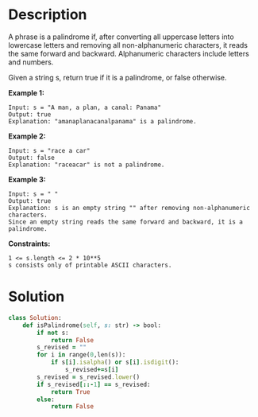 # Description
A phrase is a palindrome if, after converting all uppercase letters into lowercase letters and removing all non-alphanumeric characters, it reads the same forward and backward. Alphanumeric characters include letters and numbers.

Given a string s, return true if it is a palindrome, or false otherwise.

**Example 1:**
```
Input: s = "A man, a plan, a canal: Panama"
Output: true
Explanation: "amanaplanacanalpanama" is a palindrome.
```
**Example 2:**
```
Input: s = "race a car"
Output: false
Explanation: "raceacar" is not a palindrome.
```
**Example 3:**
```
Input: s = " "
Output: true
Explanation: s is an empty string "" after removing non-alphanumeric characters.
Since an empty string reads the same forward and backward, it is a palindrome.
```
**Constraints:**
```
1 <= s.length <= 2 * 10**5
s consists only of printable ASCII characters.
```

# Solution
```ruby
class Solution:
    def isPalindrome(self, s: str) -> bool:
        if not s:
            return False
        s_revised = ""
        for i in range(0,len(s)):
            if s[i].isalpha() or s[i].isdigit():
                s_revised+=s[i]
        s_revised = s_revised.lower()
        if s_revised[::-1] == s_revised:
            return True
        else:
            return False
```

